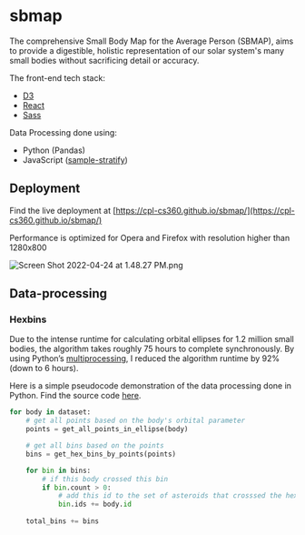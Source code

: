 # sbmap

The comprehensive Small Body Map for the Average Person (SBMAP), aims to provide a digestible, holistic representation of our solar system's many small bodies without sacrificing detail or accuracy.

The front-end tech stack:

- [D3](https://d3js.org)
- [React](https://reactjs.org)
- [Sass](https://sass-lang.com)

Data Processing done using:

- Python (Pandas)
- JavaScript ([sample-stratify](https://github.com/colmpat/sample-stratify))

## Deployment

Find the live deployment at [https://cpl-cs360.github.io/sbmap/](https://cpl-cs360.github.io/sbmap/)

Performance is optimized for Opera and Firefox with resolution higher than 1280x800

![Screen Shot 2022-04-24 at 1.48.27 PM.png](Final%20Project%20Readme%20b865ac4369284249aad6541752829ed0/Screen_Shot_2022-04-24_at_1.48.27_PM.png)

## Data-processing

### Hexbins

Due to the intense runtime for calculating orbital ellipses for 1.2 million small bodies, the algorithm takes roughly 75 hours to complete synchronously. By using Python’s [multiprocessing](https://docs.python.org/3/library/multiprocessing.html), I reduced the algorithm runtime by 92% (down to 6 hours). 

Here is a simple pseudocode demonstration of the data processing done in Python. Find the source code [here](https://github.com/cpl-cs360/sbmap/blob/main/data/hexbin/hex_binify.py).

```python
for body in dataset:
	# get all points based on the body's orbital parameter
	points = get_all_points_in_ellipse(body)

	# get all bins based on the points
	bins = get_hex_bins_by_points(points)

	for bin in bins:
		# if this body crossed this bin
		if bin.count > 0:
			# add this id to the set of asteroids that crosssed the hex
			bin.ids += body.id
			
	total_bins += bins

```
